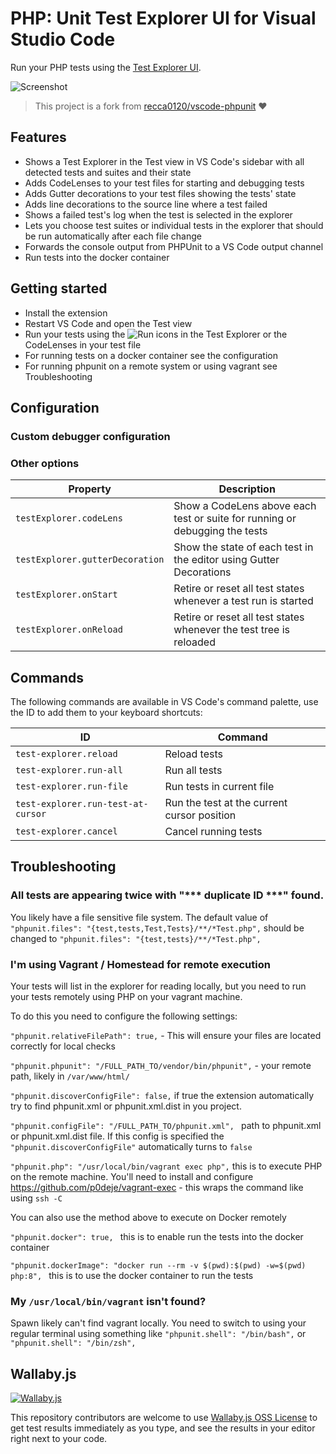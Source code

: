 # PHP: Unit Test Explorer UI for Visual Studio Code

Run your PHP tests using the
[Test Explorer UI](https://marketplace.visualstudio.com/items?itemName=hbenl.vscode-test-explorer).

![Screenshot](img/screenshot.png)

> This project is a fork from [recca0120/vscode-phpunit](https://github.com/recca0120/vscode-phpunit) ❤️

## Features

-   Shows a Test Explorer in the Test view in VS Code's sidebar with all detected tests and suites and their state
-   Adds CodeLenses to your test files for starting and debugging tests
-   Adds Gutter decorations to your test files showing the tests' state
-   Adds line decorations to the source line where a test failed
-   Shows a failed test's log when the test is selected in the explorer
-   Lets you choose test suites or individual tests in the explorer that should be run automatically after each file change
-   Forwards the console output from PHPUnit to a VS Code output channel
-   Run tests into the docker container

## Getting started

-   Install the extension
-   Restart VS Code and open the Test view
-   Run your tests using the ![Run](img/run.png) icons in the Test Explorer or the CodeLenses in your test file
-   For running tests on a docker container see the configuration
-   For running phpunit on a remote system or using vagrant see Troubleshooting

## Configuration

### Custom debugger configuration

### Other options

| Property                        | Description                                                                 |
| ------------------------------- | --------------------------------------------------------------------------- |
| `testExplorer.codeLens`         | Show a CodeLens above each test or suite for running or debugging the tests |
| `testExplorer.gutterDecoration` | Show the state of each test in the editor using Gutter Decorations          |
| `testExplorer.onStart`          | Retire or reset all test states whenever a test run is started              |
| `testExplorer.onReload`         | Retire or reset all test states whenever the test tree is reloaded          |

## Commands

The following commands are available in VS Code's command palette, use the ID to add them to your keyboard shortcuts:

| ID                                 | Command                                     |
| ---------------------------------- | ------------------------------------------- |
| `test-explorer.reload`             | Reload tests                                |
| `test-explorer.run-all`            | Run all tests                               |
| `test-explorer.run-file`           | Run tests in current file                   |
| `test-explorer.run-test-at-cursor` | Run the test at the current cursor position |
| `test-explorer.cancel`             | Cancel running tests                        |

## Troubleshooting

### All tests are appearing twice with "\*** duplicate ID **\*" found.

You likely have a file sensitive file system. The default value of `"phpunit.files": "{test,tests,Test,Tests}/**/*Test.php",` should be changed to `"phpunit.files": "{test,tests}/**/*Test.php",`

### I'm using Vagrant / Homestead for remote execution

Your tests will list in the explorer for reading locally, but you need to run your tests remotely using PHP on your vagrant machine.

To do this you need to configure the following settings:

`"phpunit.relativeFilePath": true,` - This will ensure your files are located correctly for local checks

`"phpunit.phpunit": "/FULL_PATH_TO/vendor/bin/phpunit",` - your remote path, likely in `/var/www/html/`

`"phpunit.discoverConfigFile": false,` if true the extension automatically try to find phpunit.xml or phpunit.xml.dist in you project.

`"phpunit.configFile": "/FULL_PATH_TO/phpunit.xml", ` path to phpunit.xml or phpunit.xml.dist file. If this config is specified the `"phpunit.discoverConfigFile"` automatically turns to `false`

`"phpunit.php": "/usr/local/bin/vagrant exec php",` this is to execute PHP on the remote machine. You'll need to install and configure https://github.com/p0deje/vagrant-exec - this wraps the command like using `ssh -C`

You can also use the method above to execute on Docker remotely

`"phpunit.docker": true, ` this is to enable run the tests into the docker container

`"phpunit.dockerImage": "docker run --rm -v $(pwd):$(pwd) -w=$(pwd) php:8", ` this is to use the docker container to run the tests

### My `/usr/local/bin/vagrant` isn't found?

Spawn likely can't find vagrant locally. You need to switch to using your regular terminal using something like `"phpunit.shell": "/bin/bash",` or `"phpunit.shell": "/bin/zsh",`

## Wallaby.js

[![Wallaby.js](https://img.shields.io/badge/wallaby.js-powered-blue.svg?style=for-the-badge&logo=github)](https://wallabyjs.com/oss/)

This repository contributors are welcome to use
[Wallaby.js OSS License](https://wallabyjs.com/oss/) to get
test results immediately as you type, and see the results in
your editor right next to your code.
